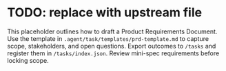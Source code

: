# TODO: replace with upstream file

This placeholder outlines how to draft a Product Requirements Document.
Use the template in `.agent/task/templates/prd-template.md` to capture scope, stakeholders, and open questions.
Export outcomes to `/tasks` and register them in `/tasks/index.json`.
Review mini-spec requirements before locking scope.
